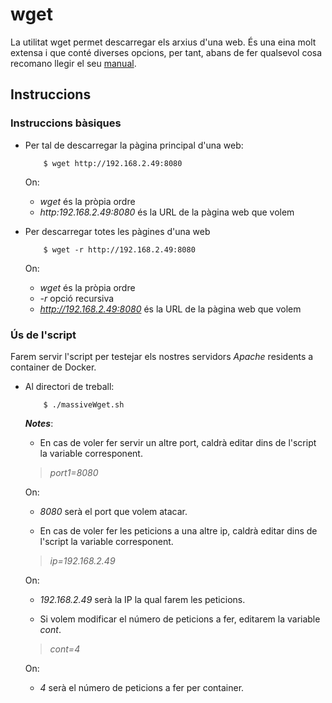 # wget

La utilitat wget permet descarregar els arxius d'una web. És una eina molt extensa i que conté diverses opcions, per tant, abans de fer qualsevol cosa recomano llegir el seu [manual](https://www.gnu.org/software/wget/manual/wget.html).

## Instruccions

### Instruccions bàsiques

* Per tal de descarregar la pàgina principal d'una web:

	```
		$ wget http://192.168.2.49:8080
	```

  On:
    * *wget* és la pròpia ordre
    * *http:192.168.2.49:8080* és la URL de la pàgina web que volem
    
* Per descarregar totes les pàgines d'una web

	```
		$ wget -r http://192.168.2.49:8080
	```
	
  On:
    * *wget* és la pròpia ordre
    * *-r* opció recursiva
    * *http://192.168.2.49:8080* és la URL de la pàgina web que volem

### Ús de l'script

Farem servir l'script per testejar els nostres servidors *Apache* residents a container de Docker.

* Al directori de treball:

	```
		$ ./massiveWget.sh
	```
	
  ***Notes***:
    * En cas de voler fer servir un altre port, caldrà editar dins de
	l'script la variable corresponent.
	
	> *port1=8080*
	
  On:
	* *8080* serà el port que volem atacar.
	  
	  
    * En cas de voler fer les peticions a una altre ip, caldrà editar dins 
	de l'script la variable corresponent.
	
	> *ip=192.168.2.49*
	
  On:
	* *192.168.2.49* serà la IP  la qual farem les peticions.


	* Si volem modificar el número de peticions a fer, editarem la variable *cont*.
	
	> *cont=4*
	
	On:
	* *4* serà el número de peticions a fer per container.
